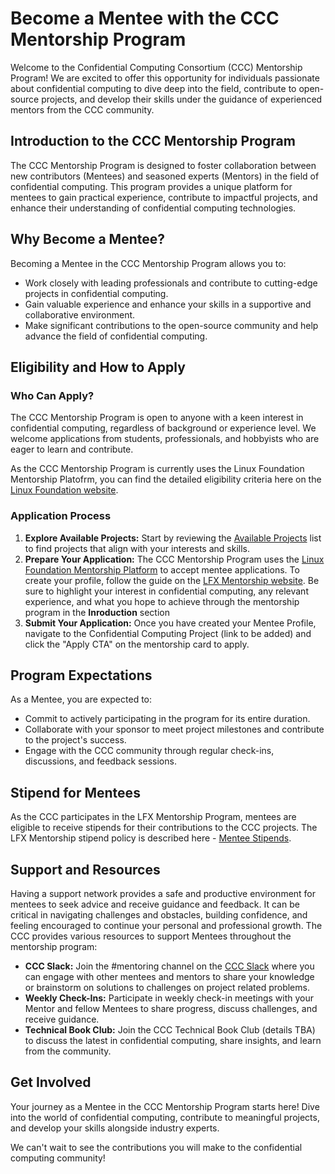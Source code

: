 # Become a Mentee with the CCC Mentorship Program

Welcome to the Confidential Computing Consortium (CCC) Mentorship Program! We are excited to offer this opportunity for individuals passionate about confidential computing to dive deep into the field, contribute to open-source projects, and develop their skills under the guidance of experienced mentors from the CCC community.

## Introduction to the CCC Mentorship Program

The CCC Mentorship Program is designed to foster collaboration between new contributors (Mentees) and seasoned experts (Mentors) in the field of confidential computing. This program provides a unique platform for mentees to gain practical experience, contribute to impactful projects, and enhance their understanding of confidential computing technologies.

## Why Become a Mentee?

Becoming a Mentee in the CCC Mentorship Program allows you to:

- Work closely with leading professionals and contribute to cutting-edge projects in confidential computing.
- Gain valuable experience and enhance your skills in a supportive and collaborative environment.
- Make significant contributions to the open-source community and help advance the field of confidential computing.

## Eligibility and How to Apply

### Who Can Apply?

The CCC Mentorship Program is open to anyone with a keen interest in confidential computing, regardless of background or experience level. We welcome applications from students, professionals, and hobbyists who are eager to learn and contribute.

As the CCC Mentorship Program is currently uses the Linux Foundation Mentorship Platofrm, you can find the detailed eligibility criteria here on the [Linux Foundation website](https://docs.linuxfoundation.org/lfx/mentorship/mentee-guide/am-i-eligible).

### Application Process

1. **Explore Available Projects:** Start by reviewing the [Available Projects](PROJECTS.md) list to find projects that align with your interests and skills.
2. **Prepare Your Application:** The CCC Mentorship Program uses the [Linux Foundation Mentorship Platform](https://mentorship.lfx.linuxfoundation.org/#projects_all) to accept mentee applications. To create your profile, follow the guide on the [LFX Mentorship website](https://docs.linuxfoundation.org/lfx/mentorship/mentees/create-a-mentee-profile). Be sure to highlight your interest in confidential computing, any relevant experience, and what you hope to achieve through the mentorship program in the **Inroduction** section
3. **Submit Your Application:** Once you have created your Mentee Profile, navigate to the Confidential Computing Project (link to be added) and click the "Apply CTA" on the mentorship card to apply.

## Program Expectations

As a Mentee, you are expected to:

- Commit to actively participating in the program for its entire duration.
- Collaborate with your sponsor to meet project milestones and contribute to the project's success.
- Engage with the CCC community through regular check-ins, discussions, and feedback sessions.

## Stipend for Mentees

As the CCC participates in the LFX Mentorship Program, mentees are eligible to receive stipends for their contributions to the CCC projects.
The LFX Mentorship stipend policy is described here - [Mentee Stipends](https://docs.linuxfoundation.org/lfx/mentorship/mentee-stipends).

## Support and Resources

Having a support network provides a safe and productive environment for mentees to seek advice and receive guidance and feedback. It can be critical in navigating challenges and obstacles, building confidence, and feeling encouraged to continue your personal and professional growth. The CCC provides various resources to support Mentees throughout the mentorship program:

- **CCC Slack:** Join the #mentoring channel on the [CCC Slack](confidentialcomputing.slack.com) where you can engage with other mentees and mentors to share your knowledge or brainstorm on solutions to challenges on project related problems.
- **Weekly Check-Ins:** Participate in weekly check-in meetings with your Mentor and fellow Mentees to share progress, discuss challenges, and receive guidance.
- **Technical Book Club:** Join the CCC Technical Book Club (details TBA) to discuss the latest in confidential computing, share insights, and learn from the community.

## Get Involved

Your journey as a Mentee in the CCC Mentorship Program starts here! Dive into the world of confidential computing, contribute to meaningful projects, and develop your skills alongside industry experts.

We can't wait to see the contributions you will make to the confidential computing community!

